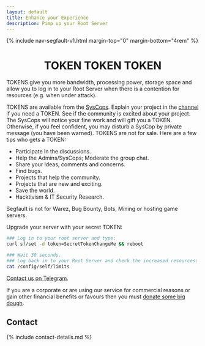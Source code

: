 ```yaml
---
layout: default
title: Enhance your Experience
description: Pimp up your Root Server
---
```


<!-- Begin of ugly CSS navigation styling hack -->
<style>a[href$="/token/"] { font-weight: bold; }</style>
<!-- End of ugly CSS navigation styling hack -->

{% include nav-segfault-v1.html margin-top="0" margin-bottom="4rem" %}

<div style="text-align:center"><h1>TOKEN TOKEN TOKEN</h1></div>

TOKENS give you more bandwidth, processing power, storage space and allow you to log in to your Root Server when there is a contention for resources (e.g. when under attack). 

TOKENS are available from the [SysCops](https://t.me/thcorg). Explain your project in the [channel](https://t.me/thcorg) if you need a TOKEN. See if the community is excited about your project. The SysCops will notice your fine work and will gift you a TOKEN. Otherwise, if you feel confident, you may disturb a SysCop by private message (you have been warned). TOKENS are not for sale. Here are a few tips who gets a TOKEN:

 * Participate in the discussions.
 * Help the Admins/SysCops; Moderate the group chat.
 * Share your ideas, comments and concerns.
 * Find bugs.
 * Projects that help the community.
 * Projects that are new and exciting.
 * Save the world.
 * Hacktivism & IT Security Research.

Segfault is not for Warez, Bug Bounty, Bots, Mining or hosting game servers.  

Upgrade your server with your secret TOKEN:
```sh
### Log in to your root server and type:
curl sf/set -d token=SecretTokenChangeMe && reboot
```

```sh
### Wait 30 seconds.
### Log back in to your Root Server and check the increased resources:
cat /config/self/limits
```

[Contact us on Telegram](https://t.me/thcorg).

If you are a corporate or are using our service for commercial reasons or gain other financial benefits or favours then you must [donate some big dough](../token).

## Contact

{% include contact-details.md %}
